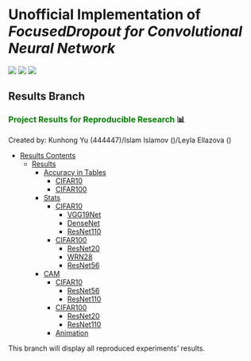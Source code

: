 # Unofficial Implementation of  ***FocusedDropout for Convolutional Neural Network***

![](https://img.shields.io/badge/data%20science-reproducible%20research-blue) ![](https://img.shields.io/badge/deeplearning-pytorch-red) ![](https://img.shields.io/badge/data%20science-XAI-yellowgreen)
## Results Branch

### <font color = 'green'> Project Results for Reproducible Research </font> :bar_chart:

Created by: Kunhong Yu (444447)/Islam Islamov ()/Leyla Ellazova ()

- [Results Contents]()
	- [Results](#results)
		- [Accuracy in Tables](#accuracy-in-tables)
			- [CIFAR10](#cifar10)
			- [CIFAR100](#cifar100)
		- [Stats](#stats)
			- [CIFAR10](#cifar10)
				- [VGG19Net](#vgg19net)
				- [DenseNet](#densenet)
				- [ResNet110](#resnet110)
			- [CIFAR100](#cifar100)
				- [ResNet20](#resnet20)
				- [WRN28](#wrn28)
				- [ResNet56](#resnet56)
		- [CAM](#cam)
			- [CIFAR10](#cifar10)
				- [ResNet56](#resnet56)
				- [ResNet110](#resnet110)
			- [CIFAR100](#cifar100)
				- [ResNet20](#resnet20)
				- [ResNet110](#resnet110)
			- [Animation](#animation)


This branch will display all reproduced experiments' results.